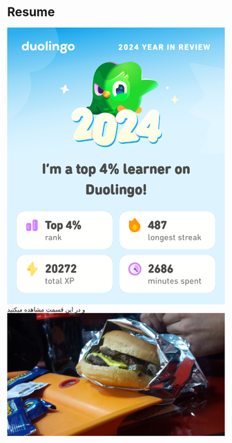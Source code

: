 # Resume

![Alt text](https://github.com/JalalMozafari/Resume/blob/8c2b074065b585a6d77894ff2f4e0b0fe7935f55/1.png)
 و در این قسمت مشاهده میکتید
 ![Alt text](https://github.com/JalalMozafari/Resume/blob/8c2b074065b585a6d77894ff2f4e0b0fe7935f55/Gg.jpg)

